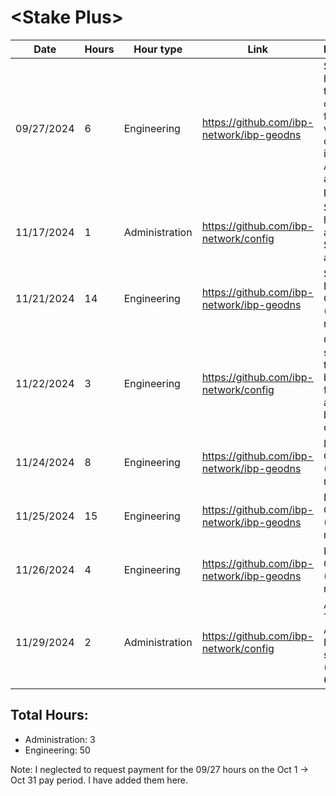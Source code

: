 # \<Stake Plus\>
| Date | Hours | Hour type | Link | Description | 
|---|---|---|---|---|
| 09/27/2024 | 6 | Engineering | https://github.com/ibp-network/ibp-geodns | Spent 6 hours testing, corrected a few issues with the code, improved API status and status page.
| 11/17/2024 | 1 | Administration | https://github.com/ibp-network/config | Spent 1 hour testing and adding Stkd.io to active set
| 11/21/2024 | 14 | Engineering | https://github.com/ibp-network/ibp-geodns | Starting IBP-GeoDNS v2 (Code refactor)
| 11/22/2024 | 3 | Engineering | https://github.com/ibp-network/config | Creating structures to store billing info for automatic billing calculation
| 11/24/2024 | 8 | Engineering | https://github.com/ibp-network/ibp-geodns | IBP-GeoDNS v2 (Code refactor)
| 11/25/2024 | 15 | Engineering | https://github.com/ibp-network/ibp-geodns | IBP-GeoDNS v2 (Code refactor)
| 11/26/2024 | 4 | Engineering | https://github.com/ibp-network/ibp-geodns | IBP-GeoDNS v2 (Code refactor)
| 11/29/2024 | 2 | Administration | https://github.com/ibp-network/config | Adding & Testing Acala & InvArch services (New Level 6 Service)

## Total Hours:
- Administration: 3
- Engineering: 50

Note: I neglected to request payment for the 09/27 hours on the Oct 1 -> Oct 31 pay period. I have added them here. 
